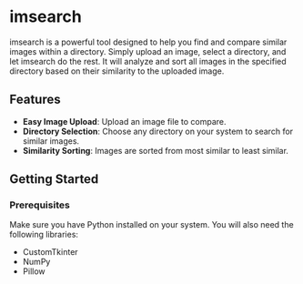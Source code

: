 # imsearch

imsearch is a powerful tool designed to help you find and compare similar images within a directory. Simply upload an image, select a directory, and let imsearch do the rest. It will analyze and sort all images in the specified directory based on their similarity to the uploaded image.

## Features

- **Easy Image Upload**: Upload an image file to compare.
- **Directory Selection**: Choose any directory on your system to search for similar images.
- **Similarity Sorting**: Images are sorted from most similar to least similar.

## Getting Started

### Prerequisites

Make sure you have Python installed on your system. You will also need the following libraries:

- CustomTkinter
- NumPy
- Pillow

